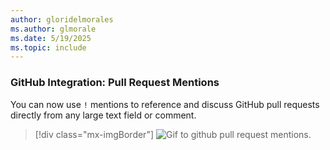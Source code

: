 ```yaml
---
author: gloridelmorales
ms.author: glmorale
ms.date: 5/19/2025
ms.topic: include
---
```


###  GitHub Integration: Pull Request Mentions

 You can now use ``!`` mentions to reference and discuss GitHub pull requests directly from any large text field or comment.  

> [!div class="mx-imgBorder"]
> ![Gif to github pull request mentions.](../../media/254-boards-01b.gif "gif to github pull request mentions.")